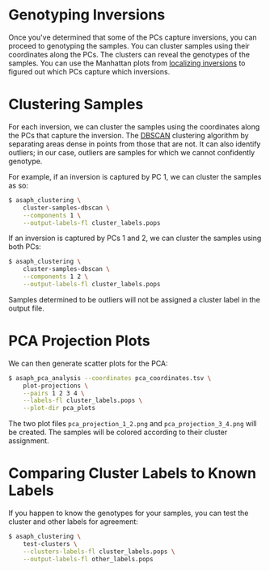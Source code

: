# Genotyping Inversions

Once you've determined that some of the PCs capture inversions, you can proceed to genotyping the samples.  You can cluster samples using their coordinates along the PCs.  The clusters can reveal the genotypes of the samples.  You can use the Manhattan plots from [localizing inversions](localizing-inversions.md) to figured out which PCs capture which inversions.

# Clustering Samples
For each inversion, we can cluster the samples using the coordinates along the PCs that capture the inversion.  The [DBSCAN](https://scikit-learn.org/stable/modules/clustering.html#dbscan) clustering algorithm by separating areas dense in points from those that are not.  It can also identify outliers; in our case, outliers are samples for which we cannot confidently genotype.

For example, if an inversion is captured by PC 1, we can cluster the samples as so:

```bash
$ asaph_clustering \
	cluster-samples-dbscan \
	--components 1 \
	--output-labels-fl cluster_labels.pops
```

If an inversion is captured by PCs 1 and 2, we can cluster the samples using both PCs:

```bash
$ asaph_clustering \
	cluster-samples-dbscan \
	--components 1 2 \
	--output-labels-fl cluster_labels.pops
```

Samples determined to be outliers will not be assigned a cluster label in the output file.

# PCA Projection Plots
We can then generate scatter plots for the PCA:

```bash
$ asaph_pca_analysis --coordinates pca_coordinates.tsv \
	plot-projections \
	--pairs 1 2 3 4 \
	--labels-fl cluster_labels.pops \
	--plot-dir pca_plots
```

The two plot files `pca_projection_1_2.png` and `pca_projection_3_4.png` will be created.  The samples will be colored according to their cluster assignment.

# Comparing Cluster Labels to Known Labels
If you happen to know the genotypes for your samples, you can test the cluster and other labels for agreement:

```bash
$ asaph_clustering \
	test-clusters \
	--clusters-labels-fl cluster_labels.pops \
	--output-labels-fl other_labels.pops
```
